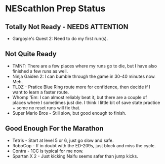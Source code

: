 # NEScathlon Prep Status #

## Totally Not Ready - **NEEDS ATTENTION** ##
* Gargoyle's Quest 2: Need to do my first run(s).

## Not Quite Ready ##
* TMNT: There are a few places where my runs go to die, but I have also finished a few runs as well.
* Ninja Gaiden 2:  I can bumble through the game in 30-40 minutes now. Meh.
* TLOZ - Pratice Blue Ring route more for confidence, then decide if I want to learn a faster route.
* Whomp 'Em: I can almost reliably beat it, but there are a couple of places where I sometimes just die.  I think I little bit of save state practice + some no reset runs will fix that.
* Super Mario Bros - Still slow, but good enough to finish.

## Good Enough For the Marathon ##
* Tetris - Start at level 5 or 6, just go slow and safe.
* RoboCop - If in doubt with the ED-209s, just block and miss the cycle.
* Contra - 1CC is typical for me now.
* Spartan X 2 - Just kicking Naifu seems safer than jump kicks.
